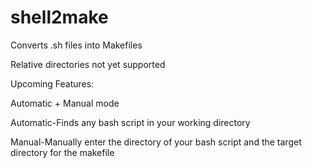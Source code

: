 # shell2make
Converts .sh files into Makefiles

Relative directories not yet supported 

Upcoming Features:

Automatic + Manual mode

Automatic-Finds any bash script in your working directory

Manual-Manually enter the directory of your bash script and the target directory for the makefile
